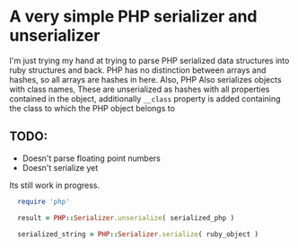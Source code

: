 # A very simple PHP serializer and unserializer 

I'm just trying my hand at trying to parse PHP serialized data structures into
ruby structures and back. PHP has no distinction between arrays and hashes, so all arrays
are hashes in here. Also, PHP Also serializes objects with class names, These are unserialized as
hashes with all properties contained in the object, additionally ```__class``` property is added 
containing the class to which the PHP object belongs to

## TODO:
  - Doesn't parse floating point numbers
  - Doesn't serialize yet

Its still work in progress.

```ruby
  require 'php'

  result = PHP::Serializer.unserialize( serialized_php )

  serialized_string = PHP::Serializer.serialize( ruby_object )

```


